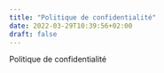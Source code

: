 ```yaml
---
title: "Politique de confidentialité"
date: 2022-03-29T10:39:56+02:00
draft: false
---
```

Politique de confidentialité